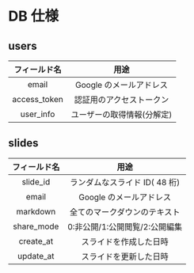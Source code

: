 # DB 仕様

## users

|    フィールド名   |           用途              |
| :-------------: | :------------------------: |
|      email      |    Google のメールアドレス    |
|   access_token  |    認証用のアクセストークン    |
|    user_info    |   ユーザーの取得情報(分解定)   |

## slides

| フィールド名 |              用途              |
| :----------: | :----------------------------: |
|   slide_id   | ランダムなスライド ID( 48 桁)  |
|    email     |    Google のメールアドレス     |
|   markdown   |  全てのマークダウンのテキスト  |
|  share_mode  | 0:非公開/1:公開閲覧/2:公開編集 |
|  create_at   |     スライドを作成した日時     |
|  update_at   |     スライドを更新した日時     |
